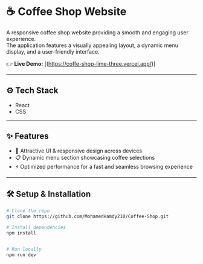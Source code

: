 # ☕ Coffee Shop Website

A responsive coffee shop website providing a smooth and engaging user experience.  
The application features a visually appealing layout, a dynamic menu display, and a user-friendly interface.

👉 **Live Demo:** [(https://coffe-shop-lime-three.vercel.app/)]

---

## ⚙️ Tech Stack
- React  
- CSS  

---

## ✨ Features
- 🎨 Attractive UI & responsive design across devices  
- 📋 Dynamic menu section showcasing coffee selections  
- ⚡ Optimized performance for a fast and seamless browsing experience  

---

## 🛠️ Setup & Installation
```bash
# Clone the repo
git clone https://github.com/MohamedHamdy210/Coffee-Shop.git

# Install dependencies
npm install


# Run locally
npm run dev
